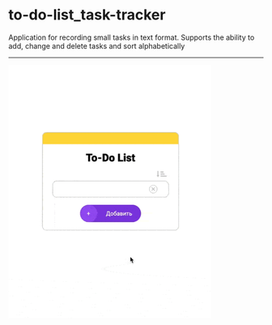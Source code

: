 # to-do-list_task-tracker
Application for recording small tasks in text format. Supports the ability to add, change and delete tasks and sort alphabetically
<hr><img src="https://github.com/victorblum/to-do-list_task-tracker/blob/main/images/to-do-list_task-tracker.gif" width="400" height="500" />
